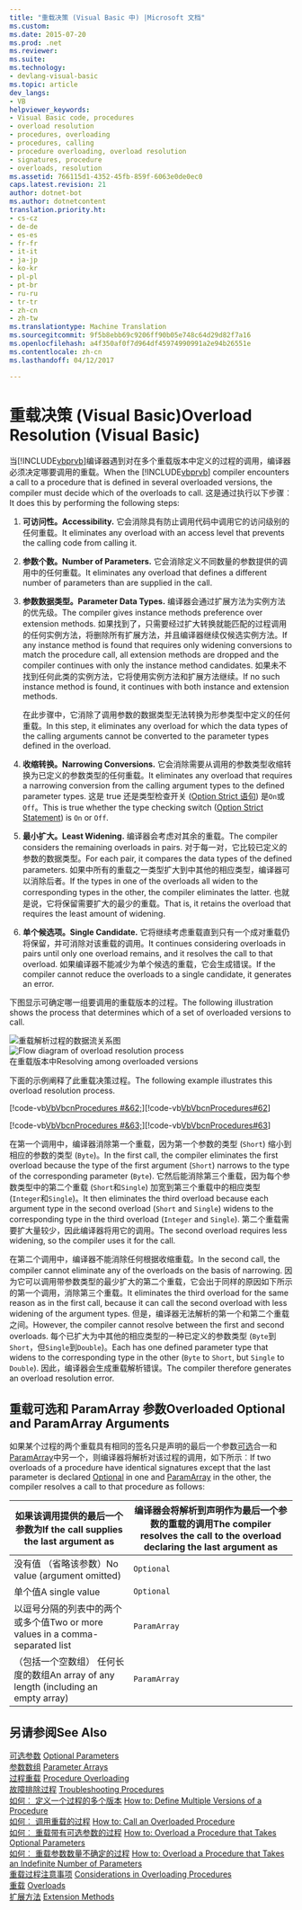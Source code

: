 ```yaml
---
title: "重载决策 (Visual Basic 中) |Microsoft 文档"
ms.custom: 
ms.date: 2015-07-20
ms.prod: .net
ms.reviewer: 
ms.suite: 
ms.technology:
- devlang-visual-basic
ms.topic: article
dev_langs:
- VB
helpviewer_keywords:
- Visual Basic code, procedures
- overload resolution
- procedures, overloading
- procedures, calling
- procedure overloading, overload resolution
- signatures, procedure
- overloads, resolution
ms.assetid: 766115d1-4352-45fb-859f-6063e0de0ec0
caps.latest.revision: 21
author: dotnet-bot
ms.author: dotnetcontent
translation.priority.ht:
- cs-cz
- de-de
- es-es
- fr-fr
- it-it
- ja-jp
- ko-kr
- pl-pl
- pt-br
- ru-ru
- tr-tr
- zh-cn
- zh-tw
ms.translationtype: Machine Translation
ms.sourcegitcommit: 9f5b8ebb69c9206ff90b05e748c64d29d82f7a16
ms.openlocfilehash: a4f350af0f7d964df45974990991a2e94b26551e
ms.contentlocale: zh-cn
ms.lasthandoff: 04/12/2017

---
```

# <a name="overload-resolution-visual-basic"></a><span data-ttu-id="289c3-102">重载决策 (Visual Basic)</span><span class="sxs-lookup"><span data-stu-id="289c3-102">Overload Resolution (Visual Basic)</span></span>
<span data-ttu-id="289c3-103">当[!INCLUDE[vbprvb](../../../../csharp/programming-guide/concepts/linq/includes/vbprvb_md.md)]编译器遇到对在多个重载版本中定义的过程的调用，编译器必须决定哪要调用的重载。</span><span class="sxs-lookup"><span data-stu-id="289c3-103">When the [!INCLUDE[vbprvb](../../../../csharp/programming-guide/concepts/linq/includes/vbprvb_md.md)] compiler encounters a call to a procedure that is defined in several overloaded versions, the compiler must decide which of the overloads to call.</span></span> <span data-ttu-id="289c3-104">这是通过执行以下步骤︰</span><span class="sxs-lookup"><span data-stu-id="289c3-104">It does this by performing the following steps:</span></span>  
  
1.  <span data-ttu-id="289c3-105">**可访问性。**</span><span class="sxs-lookup"><span data-stu-id="289c3-105">**Accessibility.**</span></span> <span data-ttu-id="289c3-106">它会消除具有防止调用代码中调用它的访问级别的任何重载。</span><span class="sxs-lookup"><span data-stu-id="289c3-106">It eliminates any overload with an access level that prevents the calling code from calling it.</span></span>  
  
2.  <span data-ttu-id="289c3-107">**参数个数。**</span><span class="sxs-lookup"><span data-stu-id="289c3-107">**Number of Parameters.**</span></span> <span data-ttu-id="289c3-108">它会消除定义不同数量的参数提供的调用中的任何重载。</span><span class="sxs-lookup"><span data-stu-id="289c3-108">It eliminates any overload that defines a different number of parameters than are supplied in the call.</span></span>  
  
3.  <span data-ttu-id="289c3-109">**参数数据类型。**</span><span class="sxs-lookup"><span data-stu-id="289c3-109">**Parameter Data Types.**</span></span> <span data-ttu-id="289c3-110">编译器会通过扩展方法为实例方法的优先级。</span><span class="sxs-lookup"><span data-stu-id="289c3-110">The compiler gives instance methods preference over extension methods.</span></span> <span data-ttu-id="289c3-111">如果找到了，只需要经过扩大转换就能匹配的过程调用的任何实例方法，将删除所有扩展方法，并且编译器继续仅候选实例方法。</span><span class="sxs-lookup"><span data-stu-id="289c3-111">If any instance method is found that requires only widening conversions to match the procedure call, all extension methods are dropped and the compiler continues with only the instance method candidates.</span></span> <span data-ttu-id="289c3-112">如果未不找到任何此类的实例方法，它将使用实例方法和扩展方法继续。</span><span class="sxs-lookup"><span data-stu-id="289c3-112">If no such instance method is found, it continues with both instance and extension methods.</span></span>  
  
     <span data-ttu-id="289c3-113">在此步骤中，它消除了调用参数的数据类型无法转换为形参类型中定义的任何重载。</span><span class="sxs-lookup"><span data-stu-id="289c3-113">In this step, it eliminates any overload for which the data types of the calling arguments cannot be converted to the parameter types defined in the overload.</span></span>  
  
4.  <span data-ttu-id="289c3-114">**收缩转换。**</span><span class="sxs-lookup"><span data-stu-id="289c3-114">**Narrowing Conversions.**</span></span> <span data-ttu-id="289c3-115">它会消除需要从调用的参数类型收缩转换为已定义的参数类型的任何重载。</span><span class="sxs-lookup"><span data-stu-id="289c3-115">It eliminates any overload that requires a narrowing conversion from the calling argument types to the defined parameter types.</span></span> <span data-ttu-id="289c3-116">这是 true 还是类型检查开关 ([Option Strict 语句](../../../../visual-basic/language-reference/statements/option-strict-statement.md)) 是`On`或`Off`。</span><span class="sxs-lookup"><span data-stu-id="289c3-116">This is true whether the type checking switch ([Option Strict Statement](../../../../visual-basic/language-reference/statements/option-strict-statement.md)) is `On` or `Off`.</span></span>  
  
5.  <span data-ttu-id="289c3-117">**最小扩大。**</span><span class="sxs-lookup"><span data-stu-id="289c3-117">**Least Widening.**</span></span> <span data-ttu-id="289c3-118">编译器会考虑对其余的重载。</span><span class="sxs-lookup"><span data-stu-id="289c3-118">The compiler considers the remaining overloads in pairs.</span></span> <span data-ttu-id="289c3-119">对于每一对，它比较已定义的参数的数据类型。</span><span class="sxs-lookup"><span data-stu-id="289c3-119">For each pair, it compares the data types of the defined parameters.</span></span> <span data-ttu-id="289c3-120">如果中所有的重载之一类型扩大到中其他的相应类型，编译器可以消除后者。</span><span class="sxs-lookup"><span data-stu-id="289c3-120">If the types in one of the overloads all widen to the corresponding types in the other, the compiler eliminates the latter.</span></span> <span data-ttu-id="289c3-121">也就是说，它将保留需要扩大的最少的重载。</span><span class="sxs-lookup"><span data-stu-id="289c3-121">That is, it retains the overload that requires the least amount of widening.</span></span>  
  
6.  <span data-ttu-id="289c3-122">**单个候选项。**</span><span class="sxs-lookup"><span data-stu-id="289c3-122">**Single Candidate.**</span></span> <span data-ttu-id="289c3-123">它将继续考虑重载直到只有一个成对重载仍将保留，并可消除对该重载的调用。</span><span class="sxs-lookup"><span data-stu-id="289c3-123">It continues considering overloads in pairs until only one overload remains, and it resolves the call to that overload.</span></span> <span data-ttu-id="289c3-124">如果编译器不能减少为单个候选的重载，它会生成错误。</span><span class="sxs-lookup"><span data-stu-id="289c3-124">If the compiler cannot reduce the overloads to a single candidate, it generates an error.</span></span>  
  
 <span data-ttu-id="289c3-125">下图显示可确定哪一组要调用的重载版本的过程。</span><span class="sxs-lookup"><span data-stu-id="289c3-125">The following illustration shows the process that determines which of a set of overloaded versions to call.</span></span>  
  
 <span data-ttu-id="289c3-126">![重载解析过程的数据流关系图](./media/overloadres.gif "OverloadRes")</span><span class="sxs-lookup"><span data-stu-id="289c3-126">![Flow diagram of overload resolution process](./media/overloadres.gif "OverloadRes")</span></span>  
<span data-ttu-id="289c3-127">在重载版本中</span><span class="sxs-lookup"><span data-stu-id="289c3-127">Resolving among overloaded versions</span></span>  
  
 <span data-ttu-id="289c3-128">下面的示例阐释了此重载决策过程。</span><span class="sxs-lookup"><span data-stu-id="289c3-128">The following example illustrates this overload resolution process.</span></span>  
  
 <span data-ttu-id="289c3-129">[!code-vb[VbVbcnProcedures #&62;](./codesnippet/VisualBasic/overload-resolution_1.vb)]</span><span class="sxs-lookup"><span data-stu-id="289c3-129">[!code-vb[VbVbcnProcedures#62](./codesnippet/VisualBasic/overload-resolution_1.vb)]</span></span>  
  
 <span data-ttu-id="289c3-130">[!code-vb[VbVbcnProcedures #&63;](./codesnippet/VisualBasic/overload-resolution_2.vb)]</span><span class="sxs-lookup"><span data-stu-id="289c3-130">[!code-vb[VbVbcnProcedures#63](./codesnippet/VisualBasic/overload-resolution_2.vb)]</span></span>  
  
 <span data-ttu-id="289c3-131">在第一个调用中，编译器消除第一个重载，因为第一个参数的类型 (`Short`) 缩小到相应的参数的类型 (`Byte`)。</span><span class="sxs-lookup"><span data-stu-id="289c3-131">In the first call, the compiler eliminates the first overload because the type of the first argument (`Short`) narrows to the type of the corresponding parameter (`Byte`).</span></span> <span data-ttu-id="289c3-132">它然后能消除第三个重载，因为每个参数类型中的第二个重载 (`Short`和`Single`) 加宽到第三个重载中的相应类型 (`Integer`和`Single`)。</span><span class="sxs-lookup"><span data-stu-id="289c3-132">It then eliminates the third overload because each argument type in the second overload (`Short` and `Single`) widens to the corresponding type in the third overload (`Integer` and `Single`).</span></span> <span data-ttu-id="289c3-133">第二个重载需要扩大量较少，因此编译器将用它的调用。</span><span class="sxs-lookup"><span data-stu-id="289c3-133">The second overload requires less widening, so the compiler uses it for the call.</span></span>  
  
 <span data-ttu-id="289c3-134">在第二个调用中，编译器不能消除任何根据收缩重载。</span><span class="sxs-lookup"><span data-stu-id="289c3-134">In the second call, the compiler cannot eliminate any of the overloads on the basis of narrowing.</span></span> <span data-ttu-id="289c3-135">因为它可以调用带参数类型的最少扩大的第二个重载，它会出于同样的原因如下所示的第一个调用，消除第三个重载。</span><span class="sxs-lookup"><span data-stu-id="289c3-135">It eliminates the third overload for the same reason as in the first call, because it can call the second overload with less widening of the argument types.</span></span> <span data-ttu-id="289c3-136">但是，编译器无法解析的第一个和第二个重载之间。</span><span class="sxs-lookup"><span data-stu-id="289c3-136">However, the compiler cannot resolve between the first and second overloads.</span></span> <span data-ttu-id="289c3-137">每个已扩大为中其他的相应类型的一种已定义的参数类型 (`Byte`到`Short`，但`Single`到`Double`)。</span><span class="sxs-lookup"><span data-stu-id="289c3-137">Each has one defined parameter type that widens to the corresponding type in the other (`Byte` to `Short`, but `Single` to `Double`).</span></span> <span data-ttu-id="289c3-138">因此，编译器会生成重载解析错误。</span><span class="sxs-lookup"><span data-stu-id="289c3-138">The compiler therefore generates an overload resolution error.</span></span>  
  
## <a name="overloaded-optional-and-paramarray-arguments"></a><span data-ttu-id="289c3-139">重载可选和 ParamArray 参数</span><span class="sxs-lookup"><span data-stu-id="289c3-139">Overloaded Optional and ParamArray Arguments</span></span>  
 <span data-ttu-id="289c3-140">如果某个过程的两个重载具有相同的签名只是声明的最后一个参数[可选](../../../../visual-basic/language-reference/modifiers/optional.md)合一和[ParamArray](../../../../visual-basic/language-reference/modifiers/paramarray.md)中另一个，则编译器将解析对该过程的调用，如下所示︰</span><span class="sxs-lookup"><span data-stu-id="289c3-140">If two overloads of a procedure have identical signatures except that the last parameter is declared [Optional](../../../../visual-basic/language-reference/modifiers/optional.md) in one and [ParamArray](../../../../visual-basic/language-reference/modifiers/paramarray.md) in the other, the compiler resolves a call to that procedure as follows:</span></span>  
  
|<span data-ttu-id="289c3-141">如果该调用提供的最后一个参数为</span><span class="sxs-lookup"><span data-stu-id="289c3-141">If the call supplies the last argument as</span></span>|<span data-ttu-id="289c3-142">编译器会将解析到声明作为最后一个参数的重载的调用</span><span class="sxs-lookup"><span data-stu-id="289c3-142">The compiler resolves the call to the overload declaring the last argument as</span></span>|  
|---|---|  
|<span data-ttu-id="289c3-143">没有值 （省略该参数）</span><span class="sxs-lookup"><span data-stu-id="289c3-143">No value (argument omitted)</span></span>|`Optional`|  
|<span data-ttu-id="289c3-144">单个值</span><span class="sxs-lookup"><span data-stu-id="289c3-144">A single value</span></span>|`Optional`|  
|<span data-ttu-id="289c3-145">以逗号分隔的列表中的两个或多个值</span><span class="sxs-lookup"><span data-stu-id="289c3-145">Two or more values in a comma-separated list</span></span>|`ParamArray`|  
|<span data-ttu-id="289c3-146">（包括一个空数组） 任何长度的数组</span><span class="sxs-lookup"><span data-stu-id="289c3-146">An array of any length (including an empty array)</span></span>|`ParamArray`|  
  
## <a name="see-also"></a><span data-ttu-id="289c3-147">另请参阅</span><span class="sxs-lookup"><span data-stu-id="289c3-147">See Also</span></span>  
 <span data-ttu-id="289c3-148">[可选参数](./optional-parameters.md) </span><span class="sxs-lookup"><span data-stu-id="289c3-148">[Optional Parameters](./optional-parameters.md) </span></span>  
<span data-ttu-id="289c3-149"> [参数数组](./parameter-arrays.md) </span><span class="sxs-lookup"><span data-stu-id="289c3-149"> [Parameter Arrays](./parameter-arrays.md) </span></span>  
<span data-ttu-id="289c3-150"> [过程重载](./procedure-overloading.md) </span><span class="sxs-lookup"><span data-stu-id="289c3-150"> [Procedure Overloading](./procedure-overloading.md) </span></span>  
<span data-ttu-id="289c3-151"> [故障排除过程](./troubleshooting-procedures.md) </span><span class="sxs-lookup"><span data-stu-id="289c3-151"> [Troubleshooting Procedures](./troubleshooting-procedures.md) </span></span>  
<span data-ttu-id="289c3-152"> [如何︰ 定义一个过程的多个版本](./how-to-define-multiple-versions-of-a-procedure.md) </span><span class="sxs-lookup"><span data-stu-id="289c3-152"> [How to: Define Multiple Versions of a Procedure](./how-to-define-multiple-versions-of-a-procedure.md) </span></span>  
<span data-ttu-id="289c3-153"> [如何︰ 调用重载的过程](./how-to-call-an-overloaded-procedure.md) </span><span class="sxs-lookup"><span data-stu-id="289c3-153"> [How to: Call an Overloaded Procedure](./how-to-call-an-overloaded-procedure.md) </span></span>  
<span data-ttu-id="289c3-154"> [如何︰ 重载带有可选参数的过程](./how-to-overload-a-procedure-that-takes-optional-parameters.md) </span><span class="sxs-lookup"><span data-stu-id="289c3-154"> [How to: Overload a Procedure that Takes Optional Parameters](./how-to-overload-a-procedure-that-takes-optional-parameters.md) </span></span>  
<span data-ttu-id="289c3-155"> [如何︰ 重载参数数量不确定的过程](./how-to-overload-a-procedure-that-takes-an-indefinite-number-of-parameters.md) </span><span class="sxs-lookup"><span data-stu-id="289c3-155"> [How to: Overload a Procedure that Takes an Indefinite Number of Parameters](./how-to-overload-a-procedure-that-takes-an-indefinite-number-of-parameters.md) </span></span>  
<span data-ttu-id="289c3-156"> [重载过程注意事项](./considerations-in-overloading-procedures.md) </span><span class="sxs-lookup"><span data-stu-id="289c3-156"> [Considerations in Overloading Procedures](./considerations-in-overloading-procedures.md) </span></span>  
<span data-ttu-id="289c3-157"> [重载](../../../../visual-basic/language-reference/modifiers/overloads.md) </span><span class="sxs-lookup"><span data-stu-id="289c3-157"> [Overloads](../../../../visual-basic/language-reference/modifiers/overloads.md) </span></span>  
<span data-ttu-id="289c3-158"> [扩展方法](./extension-methods.md)</span><span class="sxs-lookup"><span data-stu-id="289c3-158"> [Extension Methods](./extension-methods.md)</span></span>
